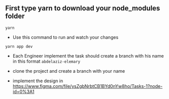 ## First type yarn to download your node_modules folder

```
yarn
```

- Use this command to run and watch your changes

```
yarn app dev
```

- Each Engineer implement the task should create a branch with his name in this format `abdelaziz-elemary`

- clone the project and create a branch with your name

- implement the design in https://www.figma.com/file/ysZgbNrbtCB1BYd0nYw8ho/Tasks-1?node-id=0%3A1
